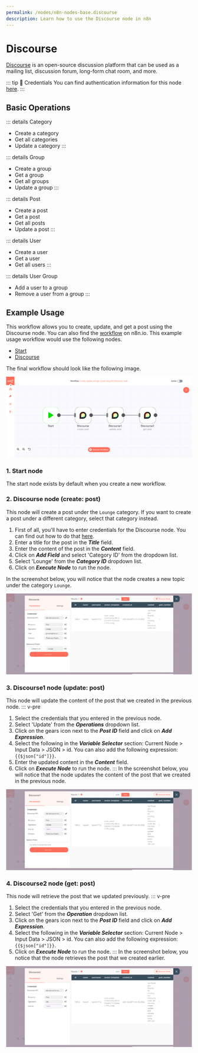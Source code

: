 ```yaml
---
permalink: /nodes/n8n-nodes-base.discourse
description: Learn how to use the Discourse node in n8n
---
```


# Discourse

[Discourse](https://www.discourse.org/) is an open-source discussion platform that can be used as a mailing list, discussion forum, long-form chat room, and more.

::: tip 🔑 Credentials
You can find authentication information for this node [here](../../../credentials/Discourse/README.md).
:::


## Basic Operations

::: details Category
- Create a category
- Get all categories
- Update a category
:::

::: details Group
- Create a group
- Get a group
- Get all groups
- Update a group
:::

::: details Post
- Create a post
- Get a post
- Get all posts
- Update a post
:::

::: details User
- Create a user
- Get a user
- Get all users
:::

::: details User Group
- Add a user to a group
- Remove a user from a group
:::

## Example Usage

This workflow allows you to create, update, and get a post using the Discourse node. You can also find the [workflow](https://n8n.io/workflows/930) on n8n.io. This example usage workflow would use the following nodes.
- [Start](../../core-nodes/Start/README.md)
- [Discourse]()

The final workflow should look like the following image.

![A workflow with the Discourse node](./workflow.png)

### 1. Start node

The start node exists by default when you create a new workflow.

### 2. Discourse node (create: post)

This node will create a post under the `Lounge` category. If you want to create a post under a different category, select that category instead.

1. First of all, you'll have to enter credentials for the Discourse node. You can find out how to do that [here](../../../credentials/Discourse/README.md).
2. Enter a title for the post in the ***Title*** field.
3. Enter the content of the post in the ***Content*** field.
4. Click on ***Add Field*** and select 'Category ID' from the dropdown list.
5. Select 'Lounge' from the ***Category ID*** dropdown list.
6. Click on ***Execute Node*** to run the node.

In the screenshot below, you will notice that the node creates a new topic under the category `Lounge`.

![Using the Discourse node to create a topic](./Discourse_node.png)

### 3. Discourse1 node (update: post)

This node will update the content of the post that we created in the previous node.
::: v-pre
1. Select the credentials that you entered in the previous node.
2. Select 'Update' from the ***Operations*** dropdown list.
3. Click on the gears icon next to the ***Post ID*** field and click on ***Add Expression***.
4. Select the following in the ***Variable Selector*** section: Current Node > Input Data > JSON > id. You can also add the following expression: `{{$json["id"]}}`.
5. Enter the updated content in the ***Content*** field.
6. Click on ***Execute Node*** to run the node.
:::
In the screenshot below, you will notice that the node updates the content of the post that we created in the previous node.

![Using the Discourse node to update a post](./Discourse1_node.png)

### 4. Discourse2 node (get: post)

This node will retrieve the post that we updated previously.
::: v-pre
1. Select the credentials that you entered in the previous node.
2. Select 'Get' from the ***Operation*** dropdown list.
3. Click on the gears icon next to the ***Post ID*** field and click on ***Add Expression***.
4. Select the following in the ***Variable Selector*** section: Current Node > Input Data > JSON > id. You can also add the following expression: `{{$json["id"]}}`.
5. Click on ***Execute Node*** to run the node.
:::
In the screenshot below, you notice that the node retrieves the post that we created earlier.

![Using the Discourse node to get a post](./Discourse2_node.png)
